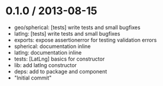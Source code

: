 
0.1.0 / 2013-08-15 
==================

 * geo/spherical: [tests] write tests and small bugfixes
 * latlng: [tests] write tests and small bugfixes
 * exports: expose assertionerror for testing validation errors
 * spherical: documentation inline
 * latlng: documentation inline
 * tests: [LatLng] basics for constructor
 * lib: add latlng constructor
 * deps: add to package and component
 * "Initial commit"
